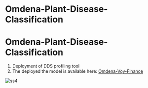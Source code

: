 # Omdena-Plant-Disease-Classification

# Omdena-Plant-Disease-Classification

1. Deployment of DDS profiling tool
2. The deployed the model is available here: [Omdena-Voy-Finance](https://omdena-voy-finance.streamlit.app/)

![ss4](https://github.com/haran2001/Omdena-Plant-Disease-Classification/assets/Images/ss4.png)
